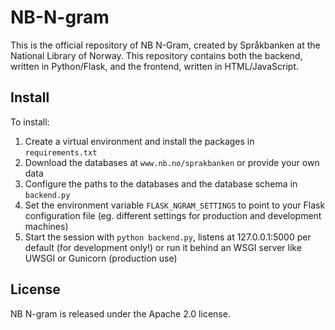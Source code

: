 # NB-N-gram
This is the official repository of NB N-Gram, created by Språkbanken at the National Library of Norway. This repository contains both the backend, written in Python/Flask, and the frontend, written in HTML/JavaScript.

## Install
To install:
1. Create a virtual environment and install the packages in `requirements.txt`
2. Download the databases at `www.nb.no/sprakbanken` or provide your own data
3. Configure the paths to the databases and the database schema in `backend.py`
4. Set the environment variable `FLASK_NGRAM_SETTINGS` to point to your Flask configuration file (eg. different settings for production and development machines)
5. Start the session with `python backend.py`, listens at 127.0.0.1:5000 per default (for development only!) or run it behind an WSGI server like UWSGI or Gunicorn (production use)

## License
NB N-gram is released under the Apache 2.0 license.
